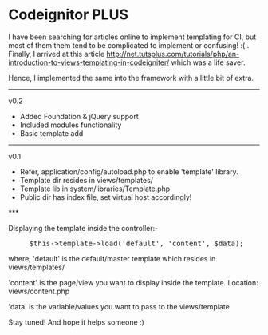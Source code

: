 # Codeignitor PLUS

I have been searching for articles online to implement templating for CI, but most of them them tend to be complicated to implement or confusing! :( . Finally, I arrived at this article http://net.tutsplus.com/tutorials/php/an-introduction-to-views-templating-in-codeigniter/ which was a life saver.

Hence, I implemented the same into the framework with a little bit of extra.

***
v0.2
<ul>
<li>Added Foundation & jQuery support</li>
<li>Included modules functionality</li>
<li>Basic template add</li>
</ul>

***
v0.1
<ul>
<li>Refer, application/config/autoload.php to enable 'template' library.</li>
<li>Template dir resides in views/templates/</li>
<li>Template lib in system/libraries/Template.php</li>
<li>Public dir has index file, set virtual host accordingly!</li>
</ul>
***


Displaying the template inside the controller:-
<pre>
     $this->template->load('default', 'content', $data);
</pre>

<p>where, 'default' is the default/master template which resides in views/templates/<p>
<p>'content' is the page/view you want to display inside the template. Location: views/content.php</p>
<p>'data' is the variable/values you want to pass to the views/template</p>

Stay tuned! And hope it helps someone :)
